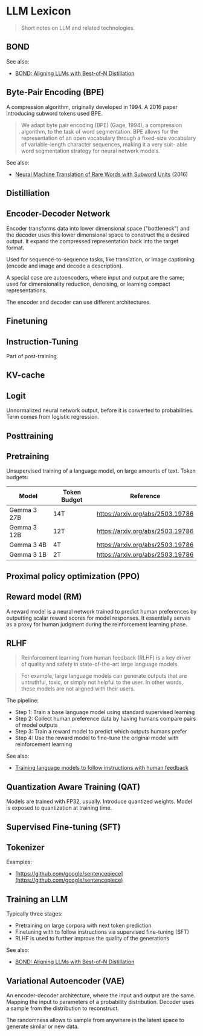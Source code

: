 # LLM Lexicon

> Short notes on LLM and related technologies.


## BOND

See also:

* [BOND: Aligning LLMs with Best-of-N Distillation](https://arxiv.org/pdf/2407.14622)

## Byte-Pair Encoding (BPE)

A compression algorithm, originally developed in 1994. A 2016 paper introducing
subword tokens used BPE.

> We adapt byte pair encoding (BPE) (Gage, 1994), a compression algorithm, to
> the task of word segmentation. BPE allows for the representation of an open
> vocabulary through a fixed-size vocabulary of variable-length character
> sequences, making it a very suit- able word segmentation strategy for neural
> network models.

See also:

* [Neural Machine Translation of Rare Words with Subword Units](https://aclanthology.org/P16-1162.pdf) (2016)


## Distilliation

## Encoder-Decoder Network

Encoder transforms data into lower dimensional space ("bottleneck") and the
decoder uses this lower dimensional space to construct the a desired output. It
expand the compressed representation back into the target format.

Used for sequence-to-sequence tasks, like translation, or image captioning
(encode and image and decode a description).

A special case are autoencoders, where input and output are the same; used for
dimensionality reduction, denoising, or learning compact representations.

The encoder and decoder can use different architectures.

## Finetuning

## Instruction-Tuning

Part of post-training.

## KV-cache

## Logit

Unnormalized neural network output, before it is converted to probabilities.
Term comes from logistic regression.

## Posttraining

## Pretraining

Unsupervised training of a language model, on large amounts of text. Token
budgets:

| Model       | Token Budget | Reference                        |
|-------------|--------------|----------------------------------|
| Gemma 3 27B | 14T          | https://arxiv.org/abs/2503.19786 |
| Gemma 3 12B | 12T          | https://arxiv.org/abs/2503.19786 |
| Gemma 3 4B  | 4T           | https://arxiv.org/abs/2503.19786 |
| Gemma 3 1B  | 2T           | https://arxiv.org/abs/2503.19786 |

## Proximal policy optimization (PPO)


## Reward model (RM)

A reward model is a neural network trained to predict human preferences by
outputting scalar reward scores for model responses. It essentially serves as a
proxy for human judgment during the reinforcement learning phase.

## RLHF

> Reinforcement learning from human feedback (RLHF) is a key driver of quality
> and safety in state-of-the-art large language models.

> For example, large language models can generate outputs that are untruthful,
> toxic, or simply not helpful to the user. In other words, these models are
> not aligned with their users.

The pipeline:

* Step 1: Train a base language model using standard supervised learning
* Step 2: Collect human preference data by having humans compare pairs of model outputs
* Step 3: Train a reward model to predict which outputs humans prefer
* Step 4: Use the reward model to fine-tune the original model with reinforcement learning

See also:

* [Training language models to follow instructions with human feedback](https://arxiv.org/pdf/2203.02155)

## Quantization Aware Training (QAT)

Models are trained with FP32, usually. Introduce quantized weights. Model is
exposed to quantization at training time.


## Supervised Fine-tuning (SFT)


## Tokenizer

Examples:

* [https://github.com/google/sentencepiece](https://github.com/google/sentencepiece)

## Training an LLM

Typically three stages:

* Pretraining on large corpora with next token prediction
* Finetuning with to follow instructions via supervised fine-tuning (SFT)
* RLHF is used to further improve the quality of the generations

See also:

* [BOND: Aligning LLMs with Best-of-N Distillation](https://arxiv.org/pdf/2407.14622)


## Variational Autoencoder (VAE)

An encoder-decoder architecture, where the input and output are the same.
Mapping the input to parameters of a probability distribution. Decoder uses a
sample from the distribution to reconstruct.

The randomness allows to sample from anywhere in the latent space to generate
similar or new data.
